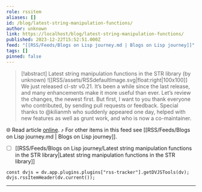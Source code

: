 ```yaml
---
role: rssitem
aliases: []
id: /blog/latest-string-manipulation-functions/
author: unknown
link: https://localhost/blog/latest-string-manipulation-functions/
published: 2023-12-22T15:52:51.000Z
feed: "[[RSS/Feeds/Blogs on Lisp journey.md | Blogs on Lisp journey]]"
tags: []
pinned: false
---
```


> [!abstract] Latest string manipulation functions in the STR library (by unknown)
> ![[RSS/assets/RSSdefaultImage.svg|float:right|100x100]] We just released cl-str v0.21. It’s been a while since the last release, and many enhancements make it more useful than ever. Let’s review the changes, the newest first. But first, I want to you thank everyone who contributed, by sending pull requests or feedback. Special thanks to @kilianmh who suddenly appeared one day, helped with new features as well as grunt work, and who is now a co-maintainer.

🌐 Read article [online](https://localhost/blog/latest-string-manipulation-functions/). ⤴ For other items in this feed see [[RSS/Feeds/Blogs on Lisp journey.md | Blogs on Lisp journey]].

- [ ] [[RSS/Feeds/Blogs on Lisp journey/Latest string manipulation functions in the STR library|Latest string manipulation functions in the STR library]]

~~~dataviewjs
const dvjs = dv.app.plugins.plugins["rss-tracker"].getDVJSTools(dv);
dvjs.rssItemHeader(dv.current());
~~~

- - -


